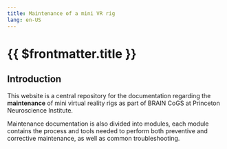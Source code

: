 ```yaml
---
title: Maintenance of a mini VR rig
lang: en-US
---
```


# {{ $frontmatter.title }}

## Introduction

This website is a central repository for the documentation regarding the **maintenance** of mini virtual reality rigs as part of BRAIN CoGS at Princeton Neuroscience Institute.

Maintenance documentation is also divided into modules, each module contains the process and tools needed to perform both preventive and corrective maintenance, as well as common troubleshooting.